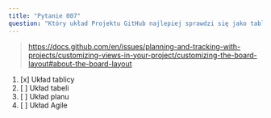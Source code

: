 ```yaml
---
title: "Pytanie 007"
question: "Który układ Projektu GitHub najlepiej sprawdzi się jako tablica Kanban?"
---
```



> https://docs.github.com/en/issues/planning-and-tracking-with-projects/customizing-views-in-your-project/customizing-the-board-layout#about-the-board-layout
1. [x] Układ tablicy
1. [ ] Układ tabeli
1. [ ] Układ planu
1. [ ] Układ Agile
